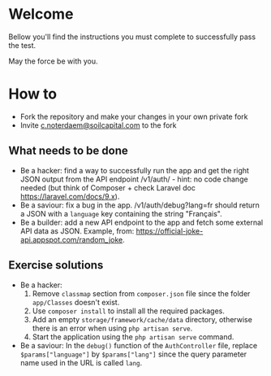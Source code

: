 # Welcome

Bellow you'll find the instructions you must complete to successfully pass the test.

May the force be with you.

# How to

* Fork the repository and make your changes in your own private fork
* Invite c.noterdaem@soilcapital.com to the fork

## What needs to be done

- Be a hacker: find a way to successfully run the app and get the right JSON output from the API endpoint /v1/auth/ - hint: no code change needed (but think of Composer + check Laravel doc https://laravel.com/docs/9.x).
- Be a saviour: fix a bug in the app. /v1/auth/debug?lang=fr should return a JSON with a `language` key containing the string "Français".
- Be a builder: add a new API endpoint to the app and fetch some external API data as JSON. Example, from: https://official-joke-api.appspot.com/random_joke.

## Exercise solutions

- Be a hacker: 
    1. Remove `classmap` section from `composer.json` file since the folder `app/Classes` doesn't exist.
    2. Use `composer install` to install all the required packages.
    3. Add an empty `storage/framework/cache/data` directory, otherwise there is an error when using `php artisan serve`.
    4. Start the application using the `php artisan serve` command.
- Be a saviour: In the `debug()` function of the `AuthController` file, replace `$params["language"]` by `$params["lang"]` since the query parameter name used in the URL is called `lang`.
